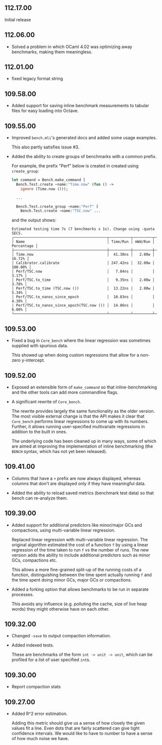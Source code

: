 ## 112.17.00

Initial release

## 112.06.00

- Solved a problem in which OCaml 4.02 was optimizing away benchmarks,
  making them meaningless.

## 112.01.00

- fixed legacy format string

## 109.58.00

- Added support for saving inline benchmark measurements to tabular
  files for easy loading into Octave.

## 109.55.00

- Improved `bench.mli`'s generated docs and added some usage examples.

    This also partly satisfies issue #3.
- Added the ability to create groups of benchmarks with a common prefix.

    For example, the prefix "Perf" below is created in created using
    `create_group`:

    ```ocaml
    let command = Bench.make_command [
      Bench.Test.create ~name:"Time.now" (fun () ->
        ignore (Time.now ()));

      ...

      Bench.Test.create_group ~name:"Perf" [
        Bench.Test.create ~name:"TSC.now" ...
    ```

    and the output shows:

    ```
    Estimated testing time 7s (7 benchmarks x 1s). Change using -quota SECS.
    ┌───────────────────────────────────────────┬──────────┬─────────┬────────────┐
    │ Name                                      │ Time/Run │ mWd/Run │ Percentage │
    ├───────────────────────────────────────────┼──────────┼─────────┼────────────┤
    │ Time.now                                  │  41.38ns │   2.00w │     16.72% │
    │ Calibrator.calibrate                      │ 247.42ns │  32.00w │    100.00% │
    │ Perf/TSC.now                              │   7.84ns │         │      3.17% │
    │ Perf/TSC.to_time                          │   9.35ns │   2.00w │      3.78% │
    │ Perf/TSC.to_time (TSC.now ())             │  13.22ns │   2.00w │      5.34% │
    │ Perf/TSC.to_nanos_since_epoch             │  10.83ns │         │      4.38% │
    │ Perf/TSC.to_nanos_since_epoch(TSC.now ()) │  14.86ns │         │      6.00% │
    └───────────────────────────────────────────┴──────────┴─────────┴────────────┘
    ```

## 109.53.00

- Fixed a bug in `Core_bench` where the linear regression was
  sometimes supplied with spurious data.

    This showed up when doing custom regressions that allow for a non-zero
    y-intercept.

## 109.52.00

- Exposed an extensible form of `make_command` so that
  inline-benchmarking and the other tools can add more commandline
  flags.
- A significant rewrite of `Core_bench`.

    The rewrite provides largely the same functionality as the older
    version.  The most visible external change is that the API makes it
    clear that `Core_bench` performs linear regressions to come up with
    its numbers.  Further, it allows running user-specified multivariate
    regressions in addition to the built in ones.

    The underlying code has been cleaned up in many ways, some of which
    are aimed at improving the implementation of inline benchmarking
    (the `BENCH` syntax, which has not yet been released).

## 109.41.00

- Columns that have a `+` prefix are now always displayed, whereas
  columns that don't are displayed only if they have meaningful data.

- Added the ability to reload saved metrics (benchmark test data) so
  that bench can re-analyze them.

## 109.39.00

- Added support for additional predictors like minor/major GCs and
  compactions, using multi-variable linear regression.

    Replaced linear regression with multi-variable linear regression.
    The original algorithm estimated the cost of a function `f` by using
    a linear regression of the time taken to run `f` vs the number of
    runs.  The new version adds the ability to include additional
    predictors such as minor GCs, compactions etc.

    This allows a more fine-grained split-up of the running costs of a
    function, distinguishing between the time spent actually running `f`
    and the time spent doing minor GCs, major GCs or compactions.
- Added a forking option that allows benchmarks to be run in separate
  processes.

    This avoids any influence (e.g. polluting the cache, size of live
    heap words) they might otherwise have on each other.

## 109.32.00

- Changed `-save` to output compaction information.

- Added indexed tests.

    These are benchmarks of the form `int -> unit -> unit`, which can be
    profiled for a list of user specified `int`s.

## 109.30.00

- Report compaction stats

## 109.27.00

- Added R^2 error estimation.

    Adding this metric should give us a sense of how closely the given
    values fit a line.  Even dots that are fairly scattered can give
    tight confidence intervals.  We would like to have to number to have
    a sense of how much noise we have.

